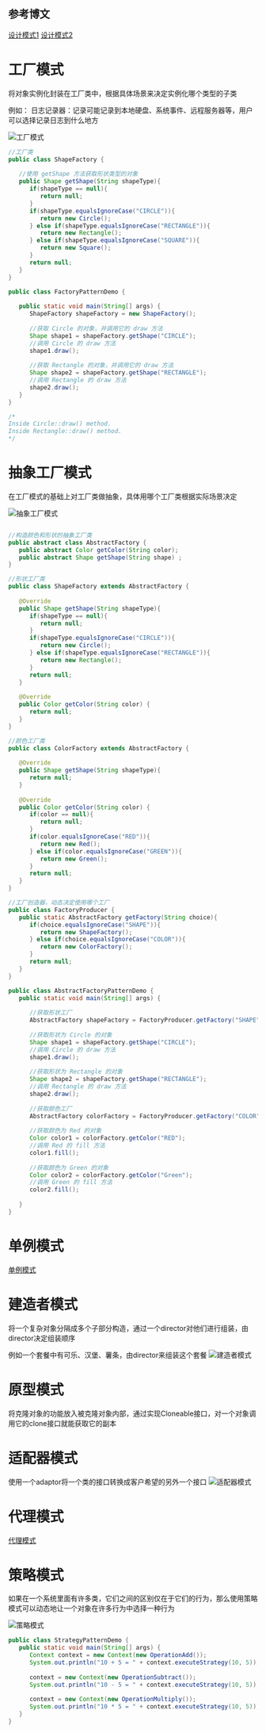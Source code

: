 ## 参考博文
[设计模式1](https://refactoringguru.cn/design-patterns/factory-method)
[设计模式2](https://www.runoob.com/design-pattern/abstract-factory-pattern.html)

# 工厂模式
将对象实例化封装在工厂类中，根据具体场景来决定实例化哪个类型的子类

例如：
日志记录器：记录可能记录到本地硬盘、系统事件、远程服务器等，用户可以选择记录日志到什么地方

![工厂模式](./pic/设计模式_工厂模式.jpg)

```java
//工厂类
public class ShapeFactory {
    
   //使用 getShape 方法获取形状类型的对象
   public Shape getShape(String shapeType){
      if(shapeType == null){
         return null;
      }        
      if(shapeType.equalsIgnoreCase("CIRCLE")){
         return new Circle();
      } else if(shapeType.equalsIgnoreCase("RECTANGLE")){
         return new Rectangle();
      } else if(shapeType.equalsIgnoreCase("SQUARE")){
         return new Square();
      }
      return null;
   }
}

public class FactoryPatternDemo {
 
   public static void main(String[] args) {
      ShapeFactory shapeFactory = new ShapeFactory();
 
      //获取 Circle 的对象，并调用它的 draw 方法
      Shape shape1 = shapeFactory.getShape("CIRCLE");
      //调用 Circle 的 draw 方法
      shape1.draw();
 
      //获取 Rectangle 的对象，并调用它的 draw 方法
      Shape shape2 = shapeFactory.getShape("RECTANGLE");
      //调用 Rectangle 的 draw 方法
      shape2.draw();
   }
}

/*
Inside Circle::draw() method.
Inside Rectangle::draw() method.
*/
```


# 抽象工厂模式
在工厂模式的基础上对工厂类做抽象，具体用哪个工厂类根据实际场景决定

![抽象工厂模式](./pic/设计模式_抽象工厂模式.jpg)

```java

//构造颜色和形状的抽象工厂类
public abstract class AbstractFactory {
   public abstract Color getColor(String color);
   public abstract Shape getShape(String shape) ;
}

//形状工厂类
public class ShapeFactory extends AbstractFactory {
    
   @Override
   public Shape getShape(String shapeType){
      if(shapeType == null){
         return null;
      }        
      if(shapeType.equalsIgnoreCase("CIRCLE")){
         return new Circle();
      } else if(shapeType.equalsIgnoreCase("RECTANGLE")){
         return new Rectangle();
      }
      return null;
   }
   
   @Override
   public Color getColor(String color) {
      return null;
   }
}

//颜色工厂类
public class ColorFactory extends AbstractFactory {
    
   @Override
   public Shape getShape(String shapeType){
      return null;
   }
   
   @Override
   public Color getColor(String color) {
      if(color == null){
         return null;
      }        
      if(color.equalsIgnoreCase("RED")){
         return new Red();
      } else if(color.equalsIgnoreCase("GREEN")){
         return new Green();
      }
      return null;
   }
}

//工厂创造器，动态决定使用哪个工厂
public class FactoryProducer {
   public static AbstractFactory getFactory(String choice){
      if(choice.equalsIgnoreCase("SHAPE")){
         return new ShapeFactory();
      } else if(choice.equalsIgnoreCase("COLOR")){
         return new ColorFactory();
      }
      return null;
   }
}

public class AbstractFactoryPatternDemo {
   public static void main(String[] args) {
 
      //获取形状工厂
      AbstractFactory shapeFactory = FactoryProducer.getFactory("SHAPE");
 
      //获取形状为 Circle 的对象
      Shape shape1 = shapeFactory.getShape("CIRCLE");
      //调用 Circle 的 draw 方法
      shape1.draw();
 
      //获取形状为 Rectangle 的对象
      Shape shape2 = shapeFactory.getShape("RECTANGLE");
      //调用 Rectangle 的 draw 方法
      shape2.draw();
 
      //获取颜色工厂
      AbstractFactory colorFactory = FactoryProducer.getFactory("COLOR");
 
      //获取颜色为 Red 的对象
      Color color1 = colorFactory.getColor("RED");
      //调用 Red 的 fill 方法
      color1.fill();
 
      //获取颜色为 Green 的对象
      Color color2 = colorFactory.getColor("Green");
      //调用 Green 的 fill 方法
      color2.fill();
 
   }
}
```





# 单例模式
[单例模式](./单例模式.md)



# 建造者模式
将一个复杂对象分隔成多个子部分构造，通过一个director对他们进行组装，由director决定组装顺序

例如一个套餐中有可乐、汉堡、薯条，由director来组装这个套餐
![建造者模式](./pic/设计模式_建造者模式.png)


# 原型模式
将克隆对象的功能放入被克隆对象内部，通过实现Cloneable接口，对一个对象调用它的clone接口就能获取它的副本

# 适配器模式
使用一个adaptor将一个类的接口转换成客户希望的另外一个接口
![适配器模式](./pic/设计模式_适配器模式.png)

# 代理模式
[代理模式](./代理模式.md)


# 策略模式
如果在一个系统里面有许多类，它们之间的区别仅在于它们的行为，那么使用策略模式可以动态地让一个对象在许多行为中选择一种行为

![策略模式](./pic/设计模式_策略模式.jpg)

```java
public class StrategyPatternDemo {
   public static void main(String[] args) {
      Context context = new Context(new OperationAdd());    
      System.out.println("10 + 5 = " + context.executeStrategy(10, 5));
 
      context = new Context(new OperationSubtract());      
      System.out.println("10 - 5 = " + context.executeStrategy(10, 5));
 
      context = new Context(new OperationMultiply());    
      System.out.println("10 * 5 = " + context.executeStrategy(10, 5));
   }
}
```